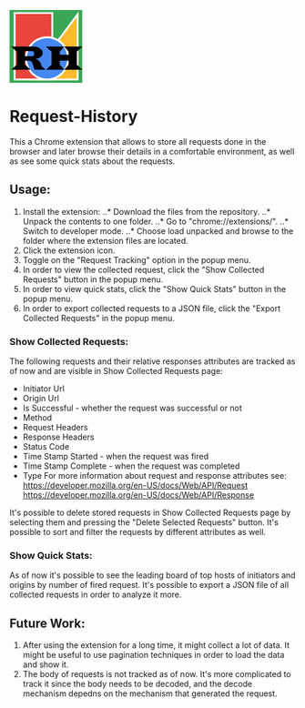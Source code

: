 ![alt text](https://github.com/anterart/Request-History/blob/master/images/icon128.png "Logo Title Text 1")
# Request-History

This a Chrome extension that allows to store all requests done in the browser and later browse their details in a comfortable environment, as well as see some quick stats about the requests.

## Usage:
1. Install the extension:
..* Download the files from the repository.
..* Unpack the contents to one folder.
..* Go to "chrome://extensions/".
..* Switch to developer mode.
..* Choose load unpacked and browse to the folder where the extension files are located.
2. Click the extension icon.
3. Toggle on the "Request Tracking" option in the popup menu.
4. In order to view the collected request, click the "Show Collected Requests" button in the popup menu.
5. In order to view quick stats, click the "Show Quick Stats" button in the popup menu.
6. In order to export collected requests to a JSON file, click the "Export Collected Requests" in the popup menu.

### Show Collected Requests:
The following requests and their relative responses attributes are tracked as of now and are visible in Show Collected Requests page:
* Initiator Url
* Origin Url
* Is Successful - whether the request was successful or not
* Method
* Request Headers
* Response Headers
* Status Code
* Time Stamp Started - when the request was fired
* Time Stamp Complete - when the request was completed
* Type
For more information about request and response attributes see: <br>
https://developer.mozilla.org/en-US/docs/Web/API/Request <br>
https://developer.mozilla.org/en-US/docs/Web/API/Response

It's possible to delete stored requests in Show Collected Requests page by selecting them and pressing the "Delete Selected Requests" button.
It's possible to sort and filter the requests by different attributes as well.

### Show Quick Stats:
As of now it's possible to see the leading board of top hosts of initiators and origins by number of fired request.
It's possible to export a JSON file of all collected requests in order to analyze it more.

## Future Work:
1. After using the extension for a long time, it might collect a lot of data. It might be useful to use pagination techniques in order to load the data and show it.
2. The body of requests is not tracked as of now. It's more complicated to track it since the body needs to be decoded, and the decode mechanism depedns on the mechanism that generated the request.
